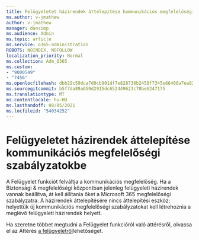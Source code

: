 ```yaml
---
title: Felügyeletet házirendek áttelepítése kommunikációs megfelelőségi szabályzatokbe
ms.author: v-jmathew
author: v-jmathew
manager: dansimp
ms.audience: Admin
ms.topic: article
ms.service: o365-administration
ROBOTS: NOINDEX, NOFOLLOW
localization_priority: Normal
ms.collection: Adm_O365
ms.custom:
- "9000549"
- "7456"
ms.openlocfilehash: dbb29c59dca7d0cb901df7e828736b2458f7345e86400a7ea823cf654cd0891e
ms.sourcegitcommit: b5f7da89a650d2915dc652449623c78be6247175
ms.translationtype: MT
ms.contentlocale: hu-HU
ms.lasthandoff: 08/05/2021
ms.locfileid: "54034252"
---
```

# <a name="migrate-supervision-policies-to-communication-compliance-policies"></a>Felügyeletet házirendek áttelepítése kommunikációs megfelelőségi szabályzatokbe

A Felügyelet funkciót felváltja a kommunikációs megfelelőség. Ha a Biztonsági & megfelelőségi központban jelenleg felügyeleti házirendek vannak beállítva, át kell állítania őket a Microsoft 365 megfelelőségi szabályzatra. A házirendek áttelepítésére nincs áttelepítési eszköz; helyettük új kommunikációs megfelelőségi szabályzatokat kell létrehoznia a meglévő felügyeleti házirendek helyett.

Ha szeretne többet megtudni a Felügyelet funkcióról való áttérésről, olvassa el az Áttérés [a felügyeletről](https://go.microsoft.com/fwlink/?linkid=2128750)lehetőséget.
